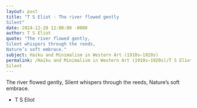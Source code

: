 ```yaml
---
layout: post
title: "T S Eliot - The river flowed gently
Silent"
date: 2024-12-28 12:00:00 -0000
author: T S Eliot
quote: "The river flowed gently,
Silent whispers through the reeds,
Nature’s soft embrace."
subject: Haiku and Minimalism in Western Art (1910s–1920s)
permalink: /Haiku and Minimalism in Western Art (1910s–1920s)/T S Eliot/T S Eliot - The river flowed gently
Silent
---
```


The river flowed gently,
Silent whispers through the reeds,
Nature’s soft embrace.

- T S Eliot
